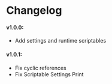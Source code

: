 # Changelog

#### v1.0.0:
- Add settings and runtime scriptables

#### v1.0.1:
- Fix cyclic references
- Fix Scriptable Settings Print
